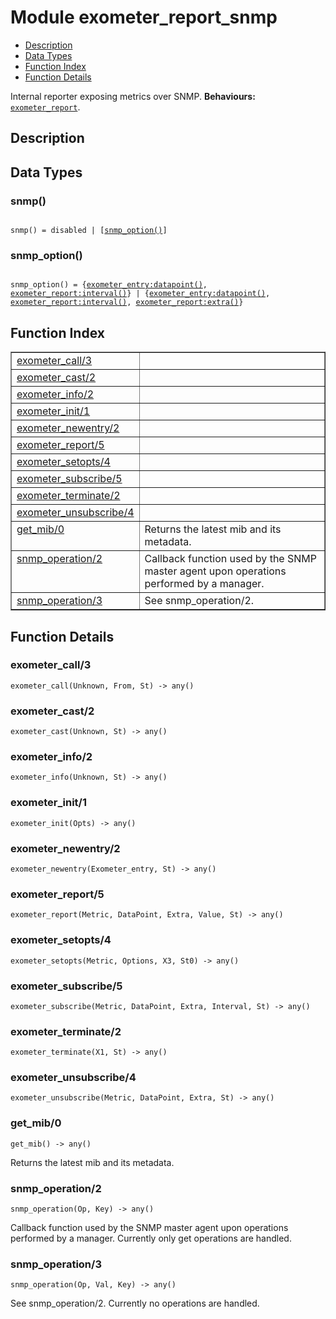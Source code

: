

# Module exometer_report_snmp #
* [Description](#description)
* [Data Types](#types)
* [Function Index](#index)
* [Function Details](#functions)


Internal reporter exposing metrics over SNMP.
__Behaviours:__ [`exometer_report`](exometer_report.md).
<a name="description"></a>

## Description ##
 
<a name="types"></a>

## Data Types ##




### <a name="type-snmp">snmp()</a> ###



<pre><code>
snmp() = disabled | [<a href="#type-snmp_option">snmp_option()</a>]
</code></pre>





### <a name="type-snmp_option">snmp_option()</a> ###



<pre><code>
snmp_option() = {<a href="exometer_entry.md#type-datapoint">exometer_entry:datapoint()</a>, <a href="exometer_report.md#type-interval">exometer_report:interval()</a>} | {<a href="exometer_entry.md#type-datapoint">exometer_entry:datapoint()</a>, <a href="exometer_report.md#type-interval">exometer_report:interval()</a>, <a href="exometer_report.md#type-extra">exometer_report:extra()</a>}
</code></pre>


<a name="index"></a>

## Function Index ##


<table width="100%" border="1" cellspacing="0" cellpadding="2" summary="function index"><tr><td valign="top"><a href="#exometer_call-3">exometer_call/3</a></td><td></td></tr><tr><td valign="top"><a href="#exometer_cast-2">exometer_cast/2</a></td><td></td></tr><tr><td valign="top"><a href="#exometer_info-2">exometer_info/2</a></td><td></td></tr><tr><td valign="top"><a href="#exometer_init-1">exometer_init/1</a></td><td></td></tr><tr><td valign="top"><a href="#exometer_newentry-2">exometer_newentry/2</a></td><td></td></tr><tr><td valign="top"><a href="#exometer_report-5">exometer_report/5</a></td><td></td></tr><tr><td valign="top"><a href="#exometer_setopts-4">exometer_setopts/4</a></td><td></td></tr><tr><td valign="top"><a href="#exometer_subscribe-5">exometer_subscribe/5</a></td><td></td></tr><tr><td valign="top"><a href="#exometer_terminate-2">exometer_terminate/2</a></td><td></td></tr><tr><td valign="top"><a href="#exometer_unsubscribe-4">exometer_unsubscribe/4</a></td><td></td></tr><tr><td valign="top"><a href="#get_mib-0">get_mib/0</a></td><td>Returns the latest mib and its metadata.</td></tr><tr><td valign="top"><a href="#snmp_operation-2">snmp_operation/2</a></td><td>
Callback function used by the SNMP master agent upon operations performed by a manager.</td></tr><tr><td valign="top"><a href="#snmp_operation-3">snmp_operation/3</a></td><td>See snmp_operation/2.</td></tr></table>


<a name="functions"></a>

## Function Details ##

<a name="exometer_call-3"></a>

### exometer_call/3 ###

`exometer_call(Unknown, From, St) -> any()`


<a name="exometer_cast-2"></a>

### exometer_cast/2 ###

`exometer_cast(Unknown, St) -> any()`


<a name="exometer_info-2"></a>

### exometer_info/2 ###

`exometer_info(Unknown, St) -> any()`


<a name="exometer_init-1"></a>

### exometer_init/1 ###

`exometer_init(Opts) -> any()`


<a name="exometer_newentry-2"></a>

### exometer_newentry/2 ###

`exometer_newentry(Exometer_entry, St) -> any()`


<a name="exometer_report-5"></a>

### exometer_report/5 ###

`exometer_report(Metric, DataPoint, Extra, Value, St) -> any()`


<a name="exometer_setopts-4"></a>

### exometer_setopts/4 ###

`exometer_setopts(Metric, Options, X3, St0) -> any()`


<a name="exometer_subscribe-5"></a>

### exometer_subscribe/5 ###

`exometer_subscribe(Metric, DataPoint, Extra, Interval, St) -> any()`


<a name="exometer_terminate-2"></a>

### exometer_terminate/2 ###

`exometer_terminate(X1, St) -> any()`


<a name="exometer_unsubscribe-4"></a>

### exometer_unsubscribe/4 ###

`exometer_unsubscribe(Metric, DataPoint, Extra, St) -> any()`


<a name="get_mib-0"></a>

### get_mib/0 ###

`get_mib() -> any()`

Returns the latest mib and its metadata.
<a name="snmp_operation-2"></a>

### snmp_operation/2 ###

`snmp_operation(Op, Key) -> any()`


Callback function used by the SNMP master agent upon operations performed by a manager.
Currently only get operations are handled.
<a name="snmp_operation-3"></a>

### snmp_operation/3 ###

`snmp_operation(Op, Val, Key) -> any()`

See snmp_operation/2. Currently no operations are handled.
